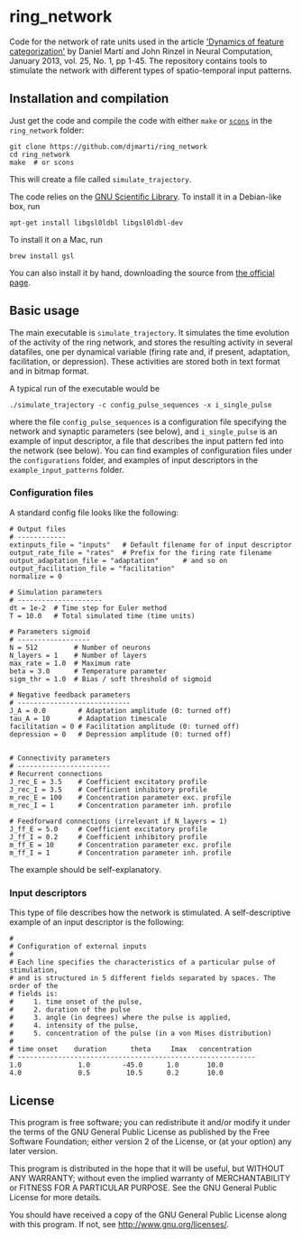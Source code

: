# ring_network
Code for the network of rate units used in the article ['Dynamics of feature categorization'](http://www.mitpressjournals.org/doi/abs/10.1162/NECO_a_00383) by Daniel Martí and John Rinzel in Neural Computation, January 2013, vol. 25, No. 1, pp 1-45. The repository contains tools to stimulate the network with different types of spatio-temporal input patterns.

## Installation and compilation
Just get the code and compile the code with either `make` or [`scons`](http://www.scons.org) in the `ring_network` folder:

```shell
git clone https://github.com/djmarti/ring_network
cd ring_network
make  # or scons
```
This will create a file called `simulate_trajectory`.

The code relies on the [GNU Scientific Library](https://www.gnu.org/software/gsl/). To install it in a Debian-like box, run
```
apt-get install libgsl0ldbl libgsl0ldbl-dev
```
To install it on a Mac, run
```
brew install gsl
```

You can also install it by hand, downloading the source from [the official page](https://www.gnu.org/software/gsl/#downloading).

## Basic usage

The main executable is `simulate_trajectory`. It simulates the time evolution of the activity of the ring network, and stores the resulting activity in several datafiles, one per dynamical variable (firing rate and, if present, adaptation, facilitation, or depression). These activities are stored both in text format and in bitmap format.

A typical run of the executable would be
```shell
./simulate_trajectory -c config_pulse_sequences -x i_single_pulse
```
where the file `config_pulse_sequences` is a configuration file specifying the network and synaptic parameters (see below), and `i_single_pulse` is an example of input descriptor, a file that describes the input pattern fed into the network (see below). You can find examples of configuration files under the `configurations` folder, and examples of input descriptors in the `example_input_patterns` folder.

### Configuration files

A standard config file looks like the following:

```shell
# Output files
# ------------
extinputs_file = "inputs"   # Default filename for of input descriptor
output_rate_file = "rates"  # Prefix for the firing rate filename
output_adaptation_file = "adaptation"      # and so on
output_facilitation_file = "facilitation"
normalize = 0

# Simulation parameters
# ---------------------
dt = 1e-2  # Time step for Euler method
T = 10.0   # Total simulated time (time units)

# Parameters sigmoid
# ------------------
N = 512         # Number of neurons
N_layers = 1    # Number of layers
max_rate = 1.0  # Maximum rate
beta = 3.0      # Temperature parameter
sigm_thr = 1.0  # Bias / soft threshold of sigmoid

# Negative feedback parameters
# ----------------------------
J_A = 0.0        # Adaptation amplitude (0: turned off)
tau_A = 10       # Adaptation timescale
facilitation = 0 # Facilitation amplitude (0: turned off)
depression = 0   # Depression amplitude (0: turned off)


# Connectivity parameters
# -----------------------
# Recurrent connections
J_rec_E = 3.5    # Coefficient excitatory profile
J_rec_I = 3.5    # Coefficient inhibitory profile
m_rec_E = 100    # Concentration parameter exc. profile
m_rec_I = 1      # Concentration parameter inh. profile

# Feedforward connections (irrelevant if N_layers = 1)
J_ff_E = 5.0     # Coefficient excitatory profile
J_ff_I = 0.2     # Coefficient inhibitory profile
m_ff_E = 10      # Concentration parameter exc. profile
m_ff_I = 1       # Concentration parameter inh. profile
```

The example should be self-explanatory.

### Input descriptors

This type of file describes how the network is stimulated. A self-descriptive example of an input descriptor is the following:
```
#
# Configuration of external inputs
#
# Each line specifies the characteristics of a particular pulse of stimulation,
# and is structured in 5 different fields separated by spaces. The order of the
# fields is:
#     1. time onset of the pulse,
#     2. duration of the pulse
#     3. angle (in degrees) where the pulse is applied,
#     4. intensity of the pulse,
#     5. concentration of the pulse (in a von Mises distribution)
#
# time onset    duration      theta     Imax   concentration
# -----------------------------------------------------------
1.0              1.0        -45.0      1.0       10.0
4.0              0.5         10.5      0.2       10.0
```

## License

This program is free software; you can redistribute it and/or modify it under the terms of the GNU General Public License as published by the Free Software Foundation; either version 2 of the License, or (at your option) any later version.

This program is distributed in the hope that it will be useful, but WITHOUT ANY WARRANTY; without even the implied warranty of MERCHANTABILITY or FITNESS FOR A PARTICULAR PURPOSE. See the GNU General Public License for more details.

You should have received a copy of the GNU General Public License along with this program. If not, see http://www.gnu.org/licenses/.
